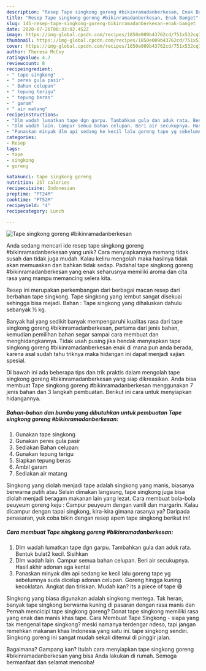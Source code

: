 ```yaml
---
description: "Resep Tape singkong goreng #bikinramadanberkesan, Enak Banget"
title: "Resep Tape singkong goreng #bikinramadanberkesan, Enak Banget"
slug: 145-resep-tape-singkong-goreng-bikinramadanberkesan-enak-banget
date: 2020-07-26T08:33:02.452Z
image: https://img-global.cpcdn.com/recipes/1850e009b43762cd/751x532cq70/tape-singkong-goreng-bikinramadanberkesan-foto-resep-utama.jpg
thumbnail: https://img-global.cpcdn.com/recipes/1850e009b43762cd/751x532cq70/tape-singkong-goreng-bikinramadanberkesan-foto-resep-utama.jpg
cover: https://img-global.cpcdn.com/recipes/1850e009b43762cd/751x532cq70/tape-singkong-goreng-bikinramadanberkesan-foto-resep-utama.jpg
author: Theresa McCoy
ratingvalue: 4.7
reviewcount: 8
recipeingredient:
- " tape singkong"
- " peres gula pasir"
- " Bahan celupan"
- " tepung terigu"
- " tepung beras"
- " garam"
- " air matang"
recipeinstructions:
- "Dlm wadah lumatkan tape dgn garpu. Tambahkan gula dan aduk rata. Bentuk bulat2 kecil. Sisihkan"
- "Dlm wadah lain. Campur semua bahan celupan. Beri air secukupnya. Hasil akhir adonan aga kental"
- "Panaskan minyak dlm api sedang ke kecil lalu goreng tape yg sebelumnya suda dicelup adonan celupan. Goreng hingga kuning kecoklatan. Angkat dan tiriskan. Mudah kan? its a piece of tape 😆"
categories:
- Resep
tags:
- tape
- singkong
- goreng

katakunci: tape singkong goreng 
nutrition: 257 calories
recipecuisine: Indonesian
preptime: "PT24M"
cooktime: "PT52M"
recipeyield: "4"
recipecategory: Lunch

---
```



![Tape singkong goreng #bikinramadanberkesan](https://img-global.cpcdn.com/recipes/1850e009b43762cd/751x532cq70/tape-singkong-goreng-bikinramadanberkesan-foto-resep-utama.jpg)

Anda sedang mencari ide resep tape singkong goreng #bikinramadanberkesan yang unik? Cara menyiapkannya memang tidak susah dan tidak juga mudah. Kalau keliru mengolah maka hasilnya tidak akan memuaskan dan bahkan tidak sedap. Padahal tape singkong goreng #bikinramadanberkesan yang enak seharusnya memiliki aroma dan cita rasa yang mampu memancing selera kita.

Resep ini merupakan perkembangan dari berbagai macan resep dari berbahan tape singkong. Tape singkong yang lembut sangat disekuai sehingga bisa mejadi. Bahan : Tape singkong yang dihaluskan dahulu sebanyak ½ kg.

Banyak hal yang sedikit banyak mempengaruhi kualitas rasa dari tape singkong goreng #bikinramadanberkesan, pertama dari jenis bahan, kemudian pemilihan bahan segar sampai cara membuat dan menghidangkannya. Tidak usah pusing jika hendak menyiapkan tape singkong goreng #bikinramadanberkesan enak di mana pun anda berada, karena asal sudah tahu triknya maka hidangan ini dapat menjadi sajian spesial.


Di bawah ini ada beberapa tips dan trik praktis dalam mengolah tape singkong goreng #bikinramadanberkesan yang siap dikreasikan. Anda bisa membuat Tape singkong goreng #bikinramadanberkesan menggunakan 7 jenis bahan dan 3 langkah pembuatan. Berikut ini cara untuk menyiapkan hidangannya.

<!--inarticleads1-->

##### Bahan-bahan dan bumbu yang dibutuhkan untuk pembuatan Tape singkong goreng #bikinramadanberkesan:

1. Gunakan  tape singkong
1. Gunakan  peres gula pasir
1. Sediakan  Bahan celupan:
1. Gunakan  tepung terigu
1. Siapkan  tepung beras
1. Ambil  garam
1. Sediakan  air matang


Singkong yang diolah menjadi tape adalah singkong yang manis, biasanya berwarna putih atau Selain dimakan langsung, tape singkong juga bisa diolah menjadi beragam makanan lain yang lezat. Cara membuat bola-bola peuyeum goreng keju : Campur peuyeum dengan vanili dan margarin. Kalau dicampur dengan tapai singkong, kira-kira gimana rasanya ya? Daripada penasaran, yuk coba bikin dengan resep apem tape singkong berikut ini! 

<!--inarticleads2-->

##### Cara membuat Tape singkong goreng #bikinramadanberkesan:

1. Dlm wadah lumatkan tape dgn garpu. Tambahkan gula dan aduk rata. Bentuk bulat2 kecil. Sisihkan
1. Dlm wadah lain. Campur semua bahan celupan. Beri air secukupnya. Hasil akhir adonan aga kental
1. Panaskan minyak dlm api sedang ke kecil lalu goreng tape yg sebelumnya suda dicelup adonan celupan. Goreng hingga kuning kecoklatan. Angkat dan tiriskan. Mudah kan? its a piece of tape 😆


Singkong yang biasa digunakan adalah singkong mentega. Tak heran, banyak tape singkong berwarna kuning di pasaran dengan rasa manis dan Pernah mencicipi tape singkong goreng? Donat tape singkong memiliki rasa yang enak dan manis khas tape. Cara Membuat Tape Singkong - siapa yang tak mengenal tape singkong? meski namanya terdengar ndeso, tapi jangan remehkan makanan khas Indonesia yang satu ini. tape singkong sendiri. Singkong goreng ini sangat mudah sekali ditemui di pinggir jalan. 

Bagaimana? Gampang kan? Itulah cara menyiapkan tape singkong goreng #bikinramadanberkesan yang bisa Anda lakukan di rumah. Semoga bermanfaat dan selamat mencoba!
